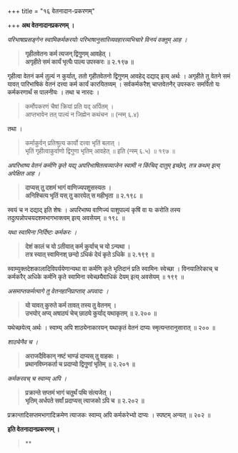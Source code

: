 +++
title = "१६ वेतनादान-प्रकरणम्"

+++
**अथ वेतनादानप्रकरणम् ।**

 

_परिभाषाप्रसङ्गेन स्वामिकर्मकरयोः परिभाषानुसारिव्यवहारव्यभिचारे विनयं वक्तुम् आह ।_

 

> **गृहीतवेतनः कर्म त्यजन् द्विगुणम् आवहेत् ।**  
> **अगृहीते समं कार्यं भृत्यैः पाल्य उपस्करः ॥ २.१९७ ॥**

 

गृहीत्वा वेतनं कर्म तुल्यं न कुर्यात्, ततो गृहीतवेतनो द्विगुणम् आवहेद् दद्याद् इत्य् अर्थः । अगृहीते तु वेतने समं यावत् पारिभाषिकं वेतनं दत्त्वा कर्म कार्यं कारयितव्यम् । सर्वकर्मकरैश् चाप्तवेतनैर् उपस्करः समर्पितो यः कर्मकरणार्थं स पालनीयः । तथा च नारदः ।

> कर्मोपकरणं चैषां क्रियां प्रति यद् अर्पितम् ।  
> आप्तभावेन तत् पाल्यं न जिह्मेन कथंचन ॥ (न्स्म् ६.४)

तथा ।

> कर्माकुर्वन् प्रतिश्रुत्य कार्यो दत्त्वा भृतिं बलात् ।  
> भृतिं गृहीत्वाकुर्वाणो द्विगुणा भृतिम् आवहेत् ॥ इति (न्स्म् ६.५) ॥ १९७ ॥

 

_अपरिभाष्य वेतनं कर्मणि कृते यद्य् अपरिभाषितत्वव्याजेन स्वामी न किंचिद् दातुम् इच्छेत्, तत्र कथम् इत्य् अपेक्षित आह ।_

 

> **दाप्यस् तु दशमं भागं वाणिज्यपशुसस्यतः ।**  
> **अनिश्चित्य भृतिं यस् तु कारयेत् स महीभृता ॥ २.१९८ ॥**

 

स्वयं च न दद्याद् इति शेषः । अपरिभाष्य वाणिज्यं पाशुपाल्यं कृषिं वा यः करोति तस्य तदुत्पन्नोपचयदशमभागभाक्त्वम् इत्य् अवसेयम् ॥ १९८ ॥

 

_यथा स्वामिना निर्दिष्टः कर्मकरः ।_

 

> **देशं कालं च यो ऽतीयात् कर्म कुर्याच् च यो ऽन्यथा ।**  
> **तत्र स्यात् स्वामिनश् छन्दो ऽधिकं देयं कृते ऽधिके ॥ २.१९९ ॥**

 

स्वाम्युक्तदेशकालादिविपर्ययेणान्यथा वा कर्मणि कृते भृतिदानं प्रति स्वामिनः स्वेच्छा । विनयातिरेकाच् च कर्मकरैर् अधिके कर्मनि कृते स्वामिना स्वेच्छयैवाधिकं देयम् इत्य् अवसेयम् ॥ १९९ ॥

 

_असमाप्तकर्मत्यागे तु वेतनहानिप्राप्ताव् अपवादः ।_

 

> **यो यावत् कुरुते कर्म तावत् तस्य तु वेतनम् ।**  
> **उभयोर् अप्य् अषाठ्यं चेच् छाठ्ये कुर्याद् यथाकृतम् ॥ २.२०० ॥**

 

यथेच्छयेत्य् अर्थः । स्वाम्य् अपि शाठ्येनाकारयन् यथाकृतं वेतनं दाप्यः स्मृत्यन्तरानुसारात् ॥ २०० ॥

 

_शाठ्येनैव च ।_

 

> **अराजदैविकान् नष्टं भाण्डं दाप्यस् तु वाहकः ।**  
> **प्रथानविघ्नकर्ता च प्रदाप्यो द्विगुणां भृतिम् ॥ २.२०१ ॥**

 

_कर्मकरवच् च स्वाम्य् अपि ।_

 

> **प्रक्रान्ते सप्तमं भागं चतुर्थं पथि संत्यजेत् ।**  
> **भृतिम् अर्धपते सर्वां प्रदाप्यस् त्याजको ऽपि च ॥ २.२०२ ॥**

 

प्रक्रान्तादिसप्तमभागादिक्रमेण त्याजकः स्वाम्य् अपि कर्मकरेभ्यो दाप्यः । स्पष्टम् अन्यत् ॥ २०२ ॥

 

 

**इति वेतनादानप्रकरणम् ।**

> **
